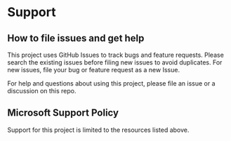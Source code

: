 # Support

## How to file issues and get help

This project uses GitHub Issues to track bugs and feature requests. Please search the existing
issues before filing new issues to avoid duplicates.  For new issues, file your bug or
feature request as a new Issue.

For help and questions about using this project, please file an issue or a discussion on this repo.

## Microsoft Support Policy

Support for this project is limited to the resources listed above.
